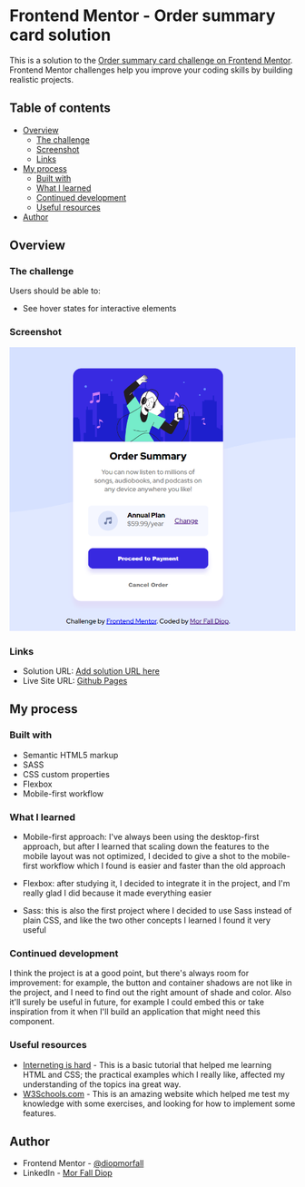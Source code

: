 # Frontend Mentor - Order summary card solution

This is a solution to the [Order summary card challenge on Frontend Mentor](https://www.frontendmentor.io/challenges/order-summary-component-QlPmajDUj). Frontend Mentor challenges help you improve your coding skills by building realistic projects. 

## Table of contents

- [Overview](#overview)
  - [The challenge](#the-challenge)
  - [Screenshot](#screenshot)
  - [Links](#links)
- [My process](#my-process)
  - [Built with](#built-with)
  - [What I learned](#what-i-learned)
  - [Continued development](#continued-development)
  - [Useful resources](#useful-resources)
- [Author](#author)

## Overview

### The challenge

Users should be able to:

- See hover states for interactive elements

### Screenshot

![Screenshot](images/Screenshot.png)


### Links

- Solution URL: [Add solution URL here](https://www.frontendmentor.io/challenges/order-summary-component-QlPmajDUj/hub/order-summary-component-with-mobilefirst-workflow-sass-and-flexbox-2hYLczEXI)
- Live Site URL: [Github Pages](https://diopmorfall.github.io/order-summary-component/)

## My process

### Built with

- Semantic HTML5 markup
- SASS
- CSS custom properties
- Flexbox
- Mobile-first workflow

### What I learned

- Mobile-first approach: I've always been using the desktop-first approach, but after I learned that scaling down the features to the mobile layout was not optimized, I decided to give a shot to the mobile-first workflow which I found is easier and faster than the old approach

- Flexbox: after studying it, I decided to integrate it in the project, and I'm really glad I did because it made everything easier

- Sass: this is also the first project where I decided to use Sass instead of plain CSS, and like the two other concepts I learned I found it very useful


### Continued development

I think the project is at a good point, but there's always room for improvement: for example, the button and container shadows are not like in the project, and I need to find out the right amount of shade and color.
Also it'll surely be useful in future, for example I could embed this or take inspiration from it when I'll build an application that might need this component.

### Useful resources

- [Interneting is hard](https://internetingishard.netlify.app/html-and-css/) - This is a basic tutorial that helped me learning HTML and CSS; the practical examples which I really like, affected my understanding of the topics ina great way.
- [W3Schools.com](https://www.w3schools.com/) - This is an amazing website which helped me test my knowledge with some exercises, and looking for how to implement some features.

## Author

- Frontend Mentor - [@diopmorfall](https://www.frontendmentor.io/profile/diopmorfall)
- LinkedIn - [Mor Fall Diop](https://www.linkedin.com/in/mor-fall-diop-07b40a18b)

